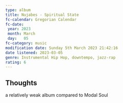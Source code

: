 ```yaml
---
type: album 
title: Nujabes - Spiritual State 
fc-calendar: Gregorian Calendar
fc-date: 
 year: 2023
 month: March
 day:   05
fc-category: music
modification date: Sunday 5th March 2023 21:42:16
date listened: 2023-03-05
genre: Instrumental Hip Hop, downtempo, jazz-rap 
rating: 6
---
```

## Thoughts

a relatively weak album compared to Modal Soul 